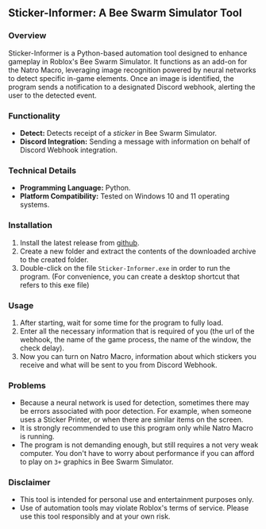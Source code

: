 ## Sticker-Informer: A Bee Swarm Simulator Tool

### Overview
Sticker-Informer is a Python-based automation tool designed to enhance gameplay in Roblox's Bee Swarm Simulator. It functions as an add-on for the Natro Macro, leveraging image recognition powered by neural networks to detect specific in-game elements. Once an image is identified, the program sends a notification to a designated Discord webhook, alerting the user to the detected event.

### Functionality
* **Detect:** Detects receipt of a _sticker_ in Bee Swarm Simulator.
* **Discord Integration:** Sending a message with information on behalf of Discord Webhook integration.

### Technical Details
* **Programming Language:** Python.
* **Platform Compatibility:** Tested on Windows 10 and 11 operating systems.

### Installation
1. Install the latest release from [github](https://github.com/mochensky/Sticker-Informer/releases/latest).
2. Create a new folder and extract the contents of the downloaded archive to the created folder.
3. Double-click on the file `Sticker-Informer.exe` in order to run the program. (For convenience, you can create a desktop shortcut that refers to this exe file)

### Usage
1. After starting, wait for some time for the program to fully load.
2. Enter all the necessary information that is required of you (the url of the webhook, the name of the game process, the name of the window, the check delay).
3. Now you can turn on Natro Macro, information about which stickers you receive and what will be sent to you from Discord Webhook.

### Problems
* Because a neural network is used for detection, sometimes there may be errors associated with poor detection. For example, when someone uses a Sticker Printer, or when there are similar items on the screen.
* It is strongly recommended to use this program only while Natro Macro is running.
* The program is not demanding enough, but still requires a not very weak computer. You don't have to worry about performance if you can afford to play on `3+` graphics in Bee Swarm Simulator.

### Disclaimer
* This tool is intended for personal use and entertainment purposes only.
* Use of automation tools may violate Roblox's terms of service. Please use this tool responsibly and at your own risk.
